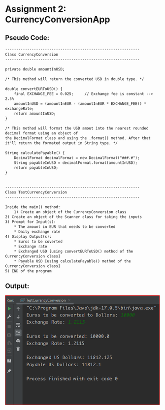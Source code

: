# Assignment 2: CurrencyConversionApp

## Pseudo Code:
    
    -------------------------------------------------------------
    Class CurrencyConversion
    -------------------------------------------------------------
    
    private double amountInUSD;
    
    /* This method will return the converted USD in double type. */
    
    double convertEURToUSD() {
	    final EXCHANGE_FEE = 0.025;		// Exchange fee is constant --> 2.5%
	    amountInUSD = (amountInEUR - (amountInEUR * EXCHANGE_FEE)) * exchangeRate;
	    return amountInUSD;
    }
   
    /* This method will format the USD amout into the nearest rounded decimal format using an object of 
    the DecimalFormat class and using the .format() method. After that it'll return the formated output in String type. */
    
    String calculatePayable() {
	    DecimalFormat decimalFormat = new DecimalFormat("###.#");
	    String payableInUSD = decimalFormat.format(amountInUSD);
	    return payableInUSD;
    }
    
    
    -------------------------------------------------------------
    Class TestCurrencyConversion
    -------------------------------------------------------------
    
    Inside the main() method:
    	1) Create an object of the CurrencyConversion class
	2) Create an object of the Scanner class for taking the inputs
	3) Prompt for Input(s):
		* The amount in EUR that needs to be converted
		* Daily exchange rate
	4) Display Output(s):
		* Euros to be coverted
		* Exchange rate
		* Exchanged USD [using convertEURToUSD() method of the CurrencyConversion class]
		* Payable USD [using calculatePayable() method of the CurrencyConversion class]
	5) END of the program
	
	


## Output:
![Fig: Assignment 2 - Output](output.PNG)
